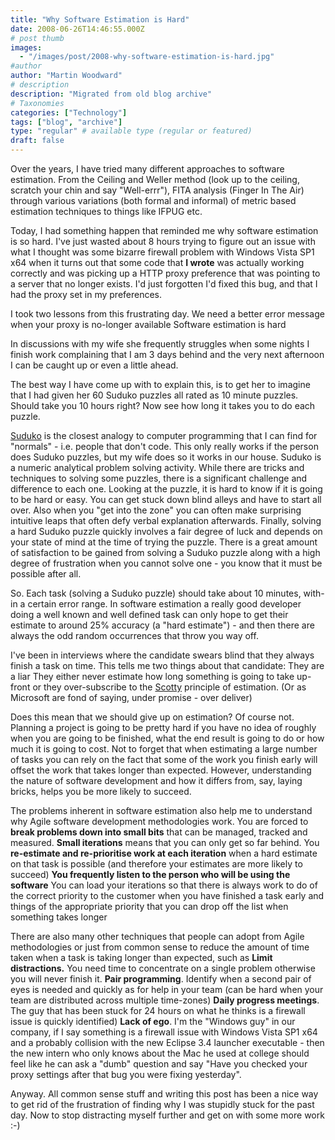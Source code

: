 ```yaml
---
title: "Why Software Estimation is Hard"
date: 2008-06-26T14:46:55.000Z
# post thumb
images:
  - "/images/post/2008-why-software-estimation-is-hard.jpg"
#author
author: "Martin Woodward"
# description
description: "Migrated from old blog archive"
# Taxonomies
categories: ["Technology"]
tags: ["blog", "archive"]
type: "regular" # available type (regular or featured)
draft: false
---
```


Over the years, I have tried many different approaches to software estimation.  From the Ceiling and Weller method (look up to the ceiling, scratch your chin and say "Well-errr"), FITA analysis (Finger In The Air) through various variations (both formal and informal) of metric based estimation techniques to things like IFPUG etc.  

Today, I had something happen that reminded me why software estimation is so hard. I've just wasted about 8 hours trying to figure out an issue with what I thought was some bizarre firewall problem with Windows Vista SP1 x64 when it turns out that some code that **I wrote** was actually working correctly and was picking up a HTTP proxy preference that was pointing to a server that no longer exists.  I'd just forgotten I'd fixed this bug, and that I had the proxy set in my preferences.  

I took two lessons from this frustrating day.     We need a better error message when your proxy is no-longer available    Software estimation is hard   

In discussions with my wife she frequently struggles when some nights I finish work complaining that I am 3 days behind and the very next afternoon I can be caught up or even a little ahead.  

The best way I have come up with to explain this, is to get her to imagine that I had given her 60 Suduko puzzles all rated as 10 minute puzzles.  Should take you 10 hours right?  Now see how long it takes you to do each puzzle.  

 [Suduko](http://en.wikipedia.org/wiki/Suduko) is the closest analogy to computer programming that I can find for "normals" - i.e. people that don't code.  This only really works if the person does Suduko puzzles, but my wife does so it works in our house.  Suduko is a numeric analytical problem solving activity.  While there are tricks and techniques to solving some puzzles, there is a significant challenge and difference to each one. Looking at the puzzle, it is hard to know if it is going to be hard or easy.  You can get stuck down blind alleys and have to start all over. Also when you "get into the zone" you can often make surprising intuitive leaps that often defy verbal explanation afterwards. Finally, solving a hard Suduko puzzle quickly involves a fair degree of luck and depends on your state of mind at the time of trying the puzzle.  There is a great amount of satisfaction to be gained from solving a Suduko puzzle along with a high degree of frustration when you cannot solve one - you know that it must be possible after all.  

So.  Each task (solving a Suduko puzzle) should take about 10 minutes, with-in a certain error range.  In software estimation a really good developer doing a well known and well defined task can only hope to get their estimate to around 25% accuracy (a "hard estimate") - and then there are always the odd random occurrences that throw you way off.  

I've been in interviews where the candidate swears blind that they always finish a task on time.  This tells me two things about that candidate:     They are a liar    They either never estimate how long something is going to take up-front or they over-subscribe to the [Scotty](http://en.wikipedia.org/wiki/Montgomery_Scott) principle of estimation. (Or as Microsoft are fond of saying, under promise - over deliver)   

Does this mean that we should give up on estimation?  Of course not.  Planning a project is going to be pretty hard if you have no idea of roughly when you are going to be finished, what the end result is going to do or how much it is going to cost.  Not to forget that when estimating a large number of tasks you can rely on the fact that some of the work you finish early will offset the work that takes longer than expected.  However, understanding the nature of software development and how it differs from, say, laying bricks, helps you be more likely to succeed.  

The problems inherent in software estimation also help me to understand why Agile software development methodologies work.       You are forced to **break problems down into small bits** that can be managed, tracked and measured.    **Small iterations** means that you can only get so far behind.    You **re-estimate and re-prioritise work at each iteration** when a hard estimate on that task is possible (and therefore your estimates are more likely to succeed)    **You frequently listen **to the person who will be** using the software**    You can load your iterations so that there is always work to do of the correct priority to the customer when you have finished a task early and things of the appropriate priority that you can drop off the list when something takes longer   

There are also many other techniques that people can adopt from Agile methodologies or just from common sense to reduce the amount of time taken when a task is taking longer than expected, such as     **Limit distractions.** You need time to concentrate on a single problem otherwise you will never finish it.    **Pair programming**. Identify when a second pair of eyes is needed and quickly as for help in your team (can be hard when your team are distributed across multiple time-zones)    **Daily progress meetings**. The guy that has been stuck for 24 hours on what he thinks is a firewall issue is quickly identified)    **Lack of ego**.  I'm the "Windows guy" in our company, if I say something is a firewall issue with Windows Vista SP1 x64 and a probably collision with the new Eclipse 3.4 launcher executable - then the new intern who only knows about the Mac he used at college should feel like he can ask a "dumb" question and say "Have you checked your proxy settings after that bug you were fixing yesterday".   

Anyway.  All common sense stuff and writing this post has been a nice way to get rid of the frustration of finding why I was stupidly stuck for the past day.  Now to stop distracting myself further and get on with some more work :-)